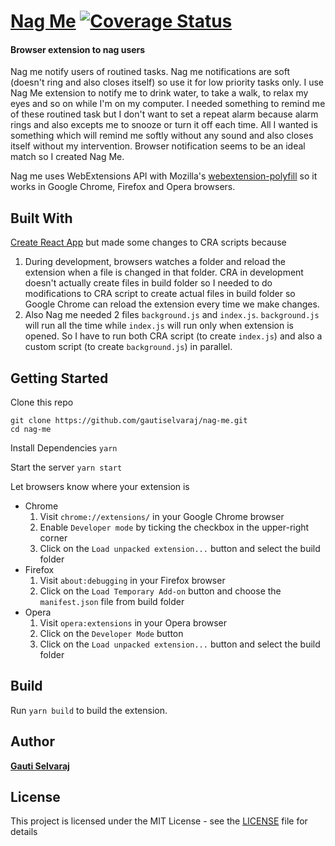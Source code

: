 # [Nag Me](https://www.gauti.info/nag-me) [![Coverage Status](https://coveralls.io/repos/github/gautiselvaraj/nag-me/badge.svg?branch=master)](https://coveralls.io/github/gautiselvaraj/nag-me?branch=master)

#### Browser extension to nag users
Nag me notify users of routined tasks. Nag me notifications are soft (doesn't ring and also closes itself) so use it for low priority tasks only. I use Nag Me extension to notify me to drink water, to take a walk, to relax my eyes and so on while I'm on my computer. I needed something to remind me of these routined task but I don't want to set a repeat alarm because alarm rings and also excepts me to snooze or turn it off each time. All I wanted is something which will remind me softly without any sound and also closes itself without my intervention. Browser notification seems to be an ideal match so I created Nag Me.

Nag me uses WebExtensions API with Mozilla's [webextension-polyfill](https://github.com/mozilla/webextension-polyfill) so it works in Google Chrome, Firefox and Opera browsers.

## Built With
[Create React App](https://github.com/facebookincubator/create-react-app) but made some changes to CRA scripts because
1. During development, browsers watches a folder and reload the extension when a file is changed in that folder. CRA in development doesn't actually create files in build folder so I needed to do modifications to CRA script to create actual files in build folder so Google Chrome can reload the extension every time we make changes.
2. Also Nag me needed 2 files `background.js` and `index.js`. `background.js` will run all the time while `index.js` will run only when extension is opened. So I have to run both CRA script (to create `index.js`) and also a custom script (to create `background.js`) in parallel.

## Getting Started
Clone this repo

```
git clone https://github.com/gautiselvaraj/nag-me.git
cd nag-me
```

Install Dependencies
```yarn```

Start the server
```yarn start```

Let browsers know where your extension is
- Chrome
  1. Visit `chrome://extensions/` in your Google Chrome browser
  2. Enable `Developer mode` by ticking the checkbox in the upper-right corner
  3. Click on the `Load unpacked extension...` button and select the build folder
- Firefox
  1. Visit `about:debugging` in your Firefox browser
  2. Click on the `Load Temporary Add-on` button and choose the `manifest.json` file from build folder
- Opera
  1. Visit `opera:extensions` in your Opera browser
  2. Click on the `Developer Mode` button
  3. Click on the `Load unpacked extension...` button and select the build folder

## Build
Run `yarn build` to build the extension.

## Author
**[Gauti Selvaraj](https://www.gauti.info)**

## License
This project is licensed under the MIT License - see the [LICENSE](LICENSE) file for details
